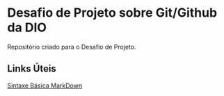 # Desafio de Projeto sobre Git/Github da DIO
Repositório criado para o Desafio de Projeto.

## Links Úteis
[Sintaxe Básica MarkDown](https://www.markdownguide.org/basic-syntax/)
